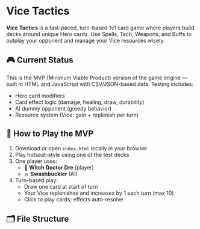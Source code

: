 # Vice Tactics

**Vice Tactics** is a fast-paced, turn-based 1v1 card game where players build decks around unique Hero cards. Use Spells, Tech, Weapons, and Buffs to outplay your opponent and manage your Vice resources wisely.

## 🎮 Current Status
This is the MVP (Minimum Viable Product) version of the game engine — built in HTML and JavaScript with CSV/JSON-based data. Testing includes:
- Hero card modifiers
- Card effect logic (damage, healing, draw, durability)
- AI dummy opponent (greedy behavior)
- Resource system (Vice: gain + replenish per turn)

## 🔧 How to Play the MVP

1. Download or open `index.html` locally in your browser
2. Play hotseat-style using one of the test decks
3. One player uses:
   - 🧙 **Witch Doctor Dre** (player)
   - ⚔️ **Swashbuckler** (AI)
4. Turn-based play:
   - Draw one card at start of turn
   - Your Vice replenishes and increases by 1 each turn (max 10)
   - Click to play cards; effects auto-resolve

## 🗂 File Structure

